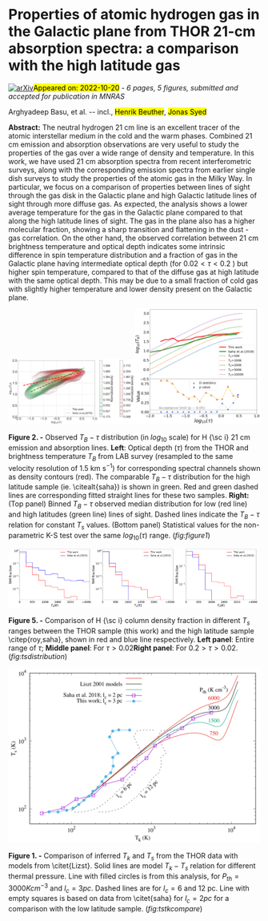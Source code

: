 <div class="macros" style="visibility:hidden;">
$\newcommand{\ensuremath}{}$
$\newcommand{\xspace}{}$
$\newcommand{\object}[1]{\texttt{#1}}$
$\newcommand{\farcs}{{.}''}$
$\newcommand{\farcm}{{.}'}$
$\newcommand{\arcsec}{''}$
$\newcommand{\arcmin}{'}$
$\newcommand{\ion}[2]{#1#2}$
$\newcommand{\textsc}[1]{\textrm{#1}}$
$\newcommand{\hl}[1]{\textrm{#1}}$
$\newcommand{\thebibliography}{\DeclareRobustCommand{\VAN}[3]{##3}\VANthebibliography}$</div>

<div class="macros" style="visibility:hidden;">
$\newcommand{\ensuremath}{}$
$\newcommand{\xspace}{}$
$\newcommand{\object}[1]{\texttt{#1}}$
$\newcommand{\farcs}{{.}''}$
$\newcommand{\farcm}{{.}'}$
$\newcommand{\arcsec}{''}$
$\newcommand{\arcmin}{'}$
$\newcommand{\ion}[2]{#1#2}$
$\newcommand{\textsc}[1]{\textrm{#1}}$
$\newcommand{\hl}[1]{\textrm{#1}}$
$\newcommand{\thebibliography}{\DeclareRobustCommand{\VAN}[3]{##3}\VANthebibliography}$</div>



<div id="title">

# Properties of atomic hydrogen gas in the Galactic plane from THOR 21-cm absorption spectra: a comparison with the high latitude gas

</div>
<div id="comments">

[![arXiv](https://img.shields.io/badge/arXiv-2210.11551-b31b1b.svg)](https://arxiv.org/abs/2210.11551)<mark>Appeared on: 2022-10-20</mark> - _6 pages, 5 figures, submitted and accepted for publication in MNRAS_

</div>
<div id="authors">

Arghyadeep Basu, et al. -- incl., <mark><mark>Henrik Beuther</mark></mark>, <mark><mark>Jonas Syed</mark></mark>

</div>
<div id="abstract">

**Abstract:** The neutral hydrogen 21 cm line is an excellent tracer of the atomic interstellar medium in the cold and the warm phases. Combined 21 cm emission and absorption observations are very useful to study the properties of the gas over a wide range of density and temperature. In this work, we have used 21 cm absorption spectra from recent interferometric surveys, along with the corresponding emission spectra from earlier single dish surveys to study the properties of the atomic gas in the Milky Way. In particular, we focus on a comparison of properties between lines of sight through the gas disk in the Galactic plane and high Galactic latitude lines of sight through more diffuse gas. As expected, the analysis shows a lower average temperature for the gas in the Galactic plane compared to that along the high latitude lines of sight. The gas in the plane also has a higher molecular fraction, showing a sharp transition and flattening in the dust - gas correlation. On the other hand, the observed correlation between 21 cm brightness temperature and optical depth indicates some intrinsic difference in spin temperature distribution and a fraction of gas in the Galactic plane having intermediate optical depth (for $0.02<\tau<0.2$ ) but higher spin temperature, compared to that of the diffuse gas at high latitude with the same optical depth. This may be due to a small fraction of cold gas with slightly higher temperature and lower density present on the Galactic plane.

</div>

<div id="div_fig1">

<img src="tmp_2210.11551/./fig1a.png" alt="Fig2.1" width="50%"/><img src="tmp_2210.11551/./fig1b.png" alt="Fig2.2" width="50%"/>

**Figure 2. -** Observed $T_{B} - \tau$ distribution (in $log_{10}$ scale) for H {\sc i} 21 cm emission and absorption lines. **Left**: Optical depth ($\tau$) from the THOR and brightness temperature $T_B$ from LAB survey (resampled to the same velocity resolution of 1.5 km s$^{-1}$) for corresponding spectral channels shown as density contours (red). The comparable $T_{B} - \tau$ distribution for the high latitude sample (ie. \citealt{saha}) is shown in green. Red and green dashed lines are corresponding fitted straight lines for these two samples. **Right:**(Top panel) Binned $T_B - \tau$ observed median distribution for low (red line) and high latitudes (green line) lines of sight. Dashed lines indicate the $T_B - \tau$ relation for constant $T_{s}$ values. (Bottom panel) Statistical values for the non-parametric K-S test over the same $log_{10}(\tau)$ range. (*fig:figure1*)

</div>
<div id="div_fig2">

<img src="tmp_2210.11551/./fig4a.png" alt="Fig5.1" width="33%"/><img src="tmp_2210.11551/./fig4b.png" alt="Fig5.2" width="33%"/><img src="tmp_2210.11551/./fig4c.png" alt="Fig5.3" width="33%"/>

**Figure 5. -** Comparison of H {\sc i} column density fraction in different $T_{s}$ ranges between the THOR sample (this work) and the high latitude sample \citep{roy,saha}, shown in red and blue line respectively. **Left panel**: Entire range of $\tau$; **Middle panel**: For $\tau > 0.02$**Right panel**: For $0.2 > \tau > 0.02$.  (*fig:tsdistribution*)

</div>
<div id="div_fig3">

<img src="tmp_2210.11551/./fig5.png" alt="Fig1" width="100%"/>

**Figure 1. -** Comparison of inferred $T_{k}$ and $T_{s}$ from the THOR data with models from \citet{Lizst}. Solid lines are model $T_{k} - T_{s}$ relation for different thermal pressure. Line with filled circles is from this analysis, for $P_{th} = 3000  K cm^{-3}$ and $l_c = 3  pc$. Dashed lines are for $l_c = 6$ and 12 pc. Line with empty squares is based on data from \citet{saha} for $l_c = 2  pc$ for a comparison with the low latitude sample. (*fig:tstkcompare*)

</div>